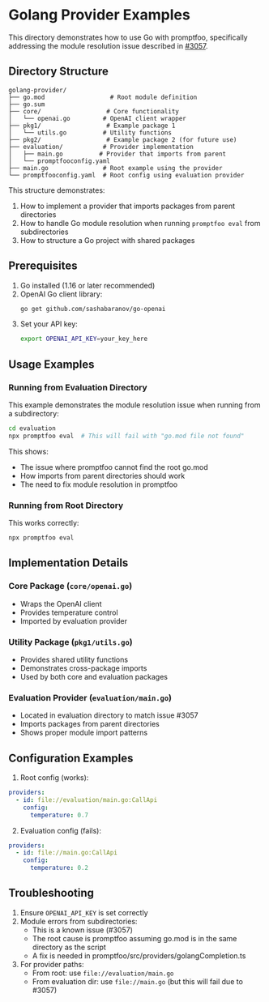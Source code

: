 # Golang Provider Examples

This directory demonstrates how to use Go with promptfoo, specifically addressing the module resolution issue described in [#3057](https://github.com/promptfoo/promptfoo/issues/3057).

## Directory Structure

```
golang-provider/
├── go.mod                  # Root module definition
├── go.sum
├── core/                  # Core functionality
│   └── openai.go         # OpenAI client wrapper
├── pkg1/                  # Example package 1
│   └── utils.go          # Utility functions
├── pkg2/                  # Example package 2 (for future use)
├── evaluation/           # Provider implementation
│   ├── main.go          # Provider that imports from parent
│   └── promptfooconfig.yaml
├── main.go               # Root example using the provider
└── promptfooconfig.yaml  # Root config using evaluation provider
```

This structure demonstrates:

1. How to implement a provider that imports packages from parent directories
2. How to handle Go module resolution when running `promptfoo eval` from subdirectories
3. How to structure a Go project with shared packages

## Prerequisites

1. Go installed (1.16 or later recommended)
2. OpenAI Go client library:
   ```sh
   go get github.com/sashabaranov/go-openai
   ```
3. Set your API key:
   ```sh
   export OPENAI_API_KEY=your_key_here
   ```

## Usage Examples

### Running from Evaluation Directory

This example demonstrates the module resolution issue when running from a subdirectory:

```sh
cd evaluation
npx promptfoo eval  # This will fail with "go.mod file not found"
```

This shows:

- The issue where promptfoo cannot find the root go.mod
- How imports from parent directories should work
- The need to fix module resolution in promptfoo

### Running from Root Directory

This works correctly:

```sh
npx promptfoo eval
```

## Implementation Details

### Core Package (`core/openai.go`)

- Wraps the OpenAI client
- Provides temperature control
- Imported by evaluation provider

### Utility Package (`pkg1/utils.go`)

- Provides shared utility functions
- Demonstrates cross-package imports
- Used by both core and evaluation packages

### Evaluation Provider (`evaluation/main.go`)

- Located in evaluation directory to match issue #3057
- Imports packages from parent directories
- Shows proper module import patterns

## Configuration Examples

1. Root config (works):

```yaml
providers:
  - id: file://evaluation/main.go:CallApi
    config:
      temperature: 0.7
```

2. Evaluation config (fails):

```yaml
providers:
  - id: file://main.go:CallApi
    config:
      temperature: 0.2
```

## Troubleshooting

1. Ensure `OPENAI_API_KEY` is set correctly
2. Module errors from subdirectories:
   - This is a known issue (#3057)
   - The root cause is promptfoo assuming go.mod is in the same directory as the script
   - A fix is needed in promptfoo/src/providers/golangCompletion.ts
3. For provider paths:
   - From root: use `file://evaluation/main.go`
   - From evaluation dir: use `file://main.go` (but this will fail due to #3057)
